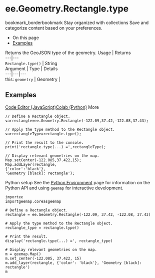  
#  ee.Geometry.Rectangle.type
bookmark_borderbookmark Stay organized with collections  Save and categorize content based on your preferences.
  * On this page
  * [Examples](https://developers.google.com/earth-engine/apidocs/ee-geometry-rectangle-type#examples)


Returns the GeoJSON type of the geometry.
Usage | Returns  
---|---  
`Rectangle.type()` | String  
Argument | Type | Details  
---|---|---  
this: `geometry` | Geometry |   
## Examples
[Code Editor (JavaScript)](https://developers.google.com/earth-engine/apidocs/ee-geometry-rectangle-type#code-editor-javascript-sample)[Colab (Python)](https://developers.google.com/earth-engine/apidocs/ee-geometry-rectangle-type#colab-python-sample) More
```
// Define a Rectangle object.
varrectangle=ee.Geometry.Rectangle(-122.09,37.42,-122.08,37.43);

// Apply the type method to the Rectangle object.
varrectangleType=rectangle.type();

// Print the result to the console.
print('rectangle.type(...) =',rectangleType);

// Display relevant geometries on the map.
Map.setCenter(-122.085,37.422,15);
Map.addLayer(rectangle,
{'color':'black'},
'Geometry [black]: rectangle');
```
Python setup
See the [ Python Environment](https://developers.google.com/earth-engine/guides/python_install) page for information on the Python API and using `geemap` for interactive development.
```
importee
importgeemap.coreasgeemap
```
```
# Define a Rectangle object.
rectangle = ee.Geometry.Rectangle(-122.09, 37.42, -122.08, 37.43)

# Apply the type method to the Rectangle object.
rectangle_type = rectangle.type()

# Print the result.
display('rectangle.type(...) =', rectangle_type)

# Display relevant geometries on the map.
m = geemap.Map()
m.set_center(-122.085, 37.422, 15)
m.add_layer(rectangle, {'color': 'black'}, 'Geometry [black]: rectangle')
m
```

